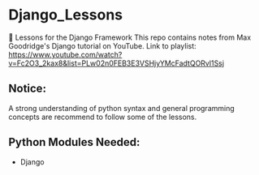 # Django_Lessons
🐍 Lessons for the Django Framework
This repo contains notes from Max Goodridge's Django tutorial on YouTube.
Link to playlist:
https://www.youtube.com/watch?v=Fc2O3_2kax8&list=PLw02n0FEB3E3VSHjyYMcFadtQORvl1Ssj

## Notice:
A strong understanding of python syntax and general programming concepts are recommend to follow some of the lessons.

## Python Modules Needed:
* Django
